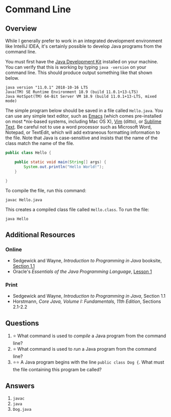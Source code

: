 # Command Line
## Overview
While I generally prefer to work in an integrated development environment like IntelliJ IDEA, it's certainly possible to
develop Java programs from the command line.

You must first have the [Java Development Kit](https://www.oracle.com/technetwork/java/javase/downloads/index.html) installed
on your machine. You can verify that this is working by typing `java -version` on your command line. This should produce output
something like that shown below.
```
java version "11.0.1" 2018-10-16 LTS
Java(TM) SE Runtime Environment 18.9 (build 11.0.1+13-LTS)
Java HotSpot(TM) 64-Bit Server VM 18.9 (build 11.0.1+13-LTS, mixed mode)
```
The simple program below should be saved in a file called `Hello.java`. You can use any simple text editor, such as
[Emacs](https://www.gnu.org/software/emacs/) (which comes pre-installed on most \*nix-based systems, including Mac OS X),
[Vim](https://www.vim.org/) (ditto), or [Sublime Text](https://www.sublimetext.com/). Be careful not to use a word processor
such as Microsoft Word, Notepad, or TextEdit, which will add extraneous formatting information to the file. Note that Java is
case-sensitive and insists that the name of the class match the name of the file.
```java
public class Hello {

    public static void main(String[] args) {
        System.out.println("Hello World!");
    }

}
```
To compile the file, run this command:
```
javac Hello.java
```
This creates a compiled class file called `Hello.class`. To run the file:
```
java Hello
```
## Additional Resources
### Online
- Sedgewick and Wayne, *Introduction to Programming in Java* booksite, [Section 1.1](https://introcs.cs.princeton.edu/java/11hello/)
- Oracle's *Essentials of the Java Programming Language*, [Lesson 1](https://www.oracle.com/technetwork/java/compile-136656.html)
### Print
- Sedgewick and Wayne, *Introduction to Programming in Java*, Section 1.1
- Horstmann, *Core Java, Volume I: Fundamentals, 11th Edition*, Sections 2.1-2.2
## Questions
1. :star: What command is used to *compile* a Java program from the command line?
1. :star: What command is used to *run* a Java program from the command line?
1. :star::star: A Java program begins with the line `public class Dog {`. What must the file containing this program be called?
## Answers
1. `javac`
1. `java`
1. `Dog.java`
